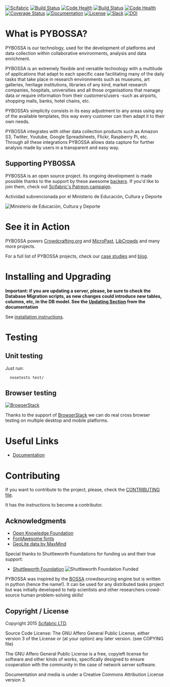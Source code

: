 [![Scifabric](https://img.shields.io/badge/made%20by-scifabric-blue.svg)](https://scifabric.com/)
[![Build Status](https://circleci.com/gh/Scifabric/pybossa/tree/master.svg?style=shield)](https://circleci.com/gh/Scifabric/pybossa) [![Code Health](https://landscape.io/github/Scifabric/pybossa/master/landscape.svg?style=flat)](https://landscape.io/github/Scifabric/pybossa/master) 
[![Build Status](https://travis-ci.org/Scifabric/pybossa.svg?branch=master)](https://travis-ci.org/Scifabric/pybossa) [![Code Health](https://landscape.io/github/Scifabric/pybossa/master/landscape.svg?style=flat)](https://landscape.io/github/Scifabric/pybossa/master) 
 [![Coverage
Status](https://img.shields.io/coveralls/Scifabric/pybossa.svg)](https://coveralls.io/r/Scifabric/pybossa?branch=master)
[![Documentation](https://readthedocs.org/projects/pybossa/badge/?version=latest)](http://docs.pybossa.com) [![License](http://img.shields.io/badge/license-agplv3-b75bb6.svg)](http://www.gnu.org/licenses/agpl-3.0.html) [![Slack](http://slackin.crowdcrafting.org/badge.svg)](http://slackin.crowdcrafting.org) 
[![DOI](https://zenodo.org/badge/12868/PyBossa/pybossa.svg)](https://zenodo.org/badge/latestdoi/12868/PyBossa/pybossa)

# What is PYBOSSA?

PYBOSSA is our technology, used for the development of platforms and data collection
within collaborative environments, analysis and data enrichment.

PYBOSSA is an extremely flexible and versatile technology with a multitude of applications that
adapt to each specific case facilitating many of the daily tasks that take place in research
environments such as museums, art galleries, heritage institutions, libraries of any kind, market
research companies, hospitals, universities and all those organisations that manage data or require
information from their customers/users -such as airports, shopping malls, banks, hotel chains, etc.

PYBOSSA’s simplicity consists in its easy adjustment to any areas using any of the available
templates, this way every customer can then adapt it to their own needs.

PYBOSSA integrates with other data collection products such as Amazon S3, Twitter, Youtube,
Google Spreadsheets, Flickr, Raspberry Pi, etc. Through all these integrations
PYBOSSA allows data capture for further analysis made by users in a transparent and easy way.


## Supporting PYBOSSA

PYBOSSA is an open source project. Its ongoing development is made possible thanks to the support by these awesome 
[backers](https://github.com/Scifabric/pybossa/blob/master/BACKERS.md). If you'd like to join them, check out 
[Scifabric's Patreon campaign](https://www.patreon.com/scifabric).


Actividad subvencionada por el Ministerio de Educación, Cultura y Deporte

![Ministerio de Educación, Cultura y Deporte](http://i.imgur.com/4ShmIt1.jpg)


# See it in Action

PYBOSSA powers [Crowdcrafting.org](http://crowdcrafting.org/) and [MicroPast](http://crowdsourced.micropasts.org/), [LibCrowds](https://www.libcrowds.com/) and many more projects.

For a full list of PYBOSSA projects, check our [case studies](https://scifabric.com/) and [blog](https://scifabric.com/blog/).

# Installing and Upgrading

**Important: if you are updating a server, please, be sure to check the
Database Migration scripts, as new changes could introduce new tables,
columns, etc, in the DB model. See the [Updating Section](http://docs.pybossa.com/en/latest/install.html#updating-pybossa) from the
documentation**

See [installation instructions](http://docs.pybossa.com/en/latest/installing_pybossa.html).

# Testing

## Unit testing

Just run:

```
  nosetests test/
```

## Browser testing

[![BrowserStack](http://i.imgur.com/Pg0utrk.png)](http://browserstack.com/)

Thanks to the support of [BrowserStack](http://browserstack.com/) we can do real cross browser testing on multiple desktop and mobile platforms.

# Useful Links

* [Documentation](http://docs.pybossa.com/)

# Contributing

If you want to contribute to the project, please, check the
[CONTRIBUTING file](CONTRIBUTING.md).

It has the instructions to become a contributor.

## Acknowledgments

* [Open Knowledge Foundation](http://okfn.org/)
* [FontAwesome fonts](http://fortawesome.github.com/Font-Awesome/)
* [GeoLite data by MaxMind](http://www.maxmind.com)

Special thanks to Shuttleworth Foundations for funding us and their true support:
* [Shuttleworth Foundation](https://www.shuttleworthfoundation.org/)
![Shuttleworth Foundation Funded](http://pybossa.com/assets/img/shuttleworth-funded.png)

PYBOSSA was inspired by the [BOSSA](http://bossa.berkeley.edu/) crowdsourcing engine but is written in
python (hence the name!). It can be used for any distributed tasks project
but was initially developed to help scientists and other researchers
crowd-source human problem-solving skills!

## Copyright / License

Copyright 2015 [Scifabric LTD](https://scifabric.com).

Source Code License: The GNU Affero General Public License, either version 3 of the License
or (at your option) any later version. (see COPYING file)

The GNU Affero General Public License is a free, copyleft license for
software and other kinds of works, specifically designed to ensure
cooperation with the community in the case of network server software.

Documentation and media is under a Creative Commons Attribution License version
3.
